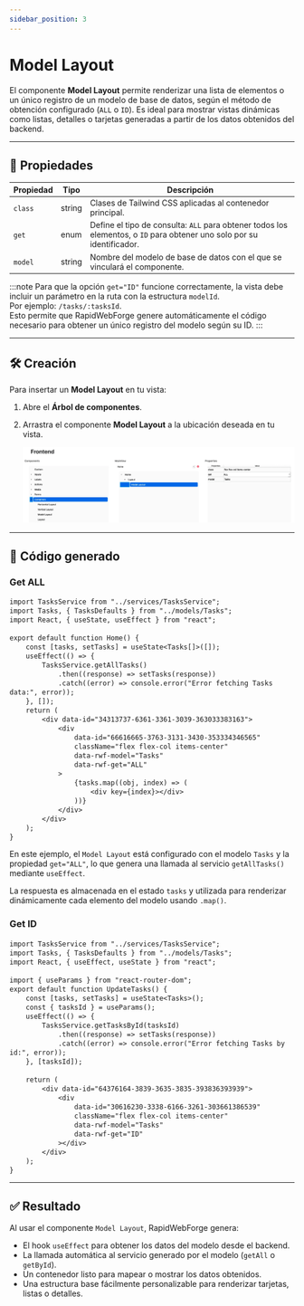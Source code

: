 ```yaml
---
sidebar_position: 3
---
```


# Model Layout

El componente **Model Layout** permite renderizar una lista de elementos o un único registro de un modelo de base de datos, según el método de obtención configurado (`ALL` o `ID`). Es ideal para mostrar vistas dinámicas como listas, detalles o tarjetas generadas a partir de los datos obtenidos del backend.

---

## 🧾 Propiedades

| Propiedad | Tipo   | Descripción                                                                 |
|-----------|--------|-----------------------------------------------------------------------------|
| `class`   | string | Clases de Tailwind CSS aplicadas al contenedor principal.                   |
| `get`     | enum   | Define el tipo de consulta: `ALL` para obtener todos los elementos, o `ID` para obtener uno solo por su identificador. |
| `model`   | string | Nombre del modelo de base de datos con el que se vinculará el componente.   |

:::note
Para que la opción `get="ID"` funcione correctamente, la vista debe incluir un parámetro en la ruta con la estructura `modelId`.  
Por ejemplo: `/tasks/:tasksId`.  
Esto permite que RapidWebForge genere automáticamente el código necesario para obtener un único registro del modelo según su ID.
:::

---

## 🛠️ Creación

Para insertar un **Model Layout** en tu vista:

1. Abre el **Árbol de componentes**.
2. Arrastra el componente **Model Layout** a la ubicación deseada en tu vista.

   ![Creación de Model Layout](../../src/assets/img/webp/Model-Layout-created.webp)

---

## 🧬 Código generado

### Get ALL

```tsx
import TasksService from "../services/TasksService";
import Tasks, { TasksDefaults } from "../models/Tasks";
import React, { useState, useEffect } from "react";

export default function Home() {
	const [tasks, setTasks] = useState<Tasks[]>([]);
	useEffect(() => {
		TasksService.getAllTasks()
			.then((response) => setTasks(response))
			.catch((error) => console.error("Error fetching Tasks data:", error));
	}, []);
	return (
		<div data-id="34313737-6361-3361-3039-363033383163">
			<div
				data-id="66616665-3763-3131-3430-353334346565"
				className="flex flex-col items-center"
				data-rwf-model="Tasks"
				data-rwf-get="ALL"
			>
				{tasks.map((obj, index) => (
					<div key={index}></div>
				))}
			</div>
		</div>
	);
}
```

En este ejemplo, el `Model Layout` está configurado con el modelo `Tasks` y la propiedad `get="ALL"`, lo que genera una llamada al servicio `getAllTasks()` mediante `useEffect`.

La respuesta es almacenada en el estado `tasks` y utilizada para renderizar dinámicamente cada elemento del modelo usando `.map()`.

### Get ID

```tsx
import TasksService from "../services/TasksService";
import Tasks, { TasksDefaults } from "../models/Tasks";
import React, { useEffect, useState } from "react";

import { useParams } from "react-router-dom";
export default function UpdateTasks() {
	const [tasks, setTasks] = useState<Tasks>();
	const { tasksId } = useParams();
	useEffect(() => {
		TasksService.getTasksById(tasksId)
			.then((response) => setTasks(response))
			.catch((error) => console.error("Error fetching Tasks by id:", error));
	}, [tasksId]);

	return (
		<div data-id="64376164-3839-3635-3835-393836393939">
			<div
				data-id="30616230-3338-6166-3261-303661386539"
				className="flex flex-col items-center"
				data-rwf-model="Tasks"
				data-rwf-get="ID"
			></div>
		</div>
	);
}
```

---

## ✅ Resultado

Al usar el componente `Model Layout`, RapidWebForge genera:

- El hook `useEffect` para obtener los datos del modelo desde el backend.
- La llamada automática al servicio generado por el modelo (`getAll` o `getById`).
- Un contenedor listo para mapear o mostrar los datos obtenidos.
- Una estructura base fácilmente personalizable para renderizar tarjetas, listas o detalles.